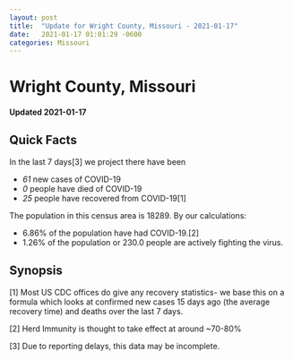 ```yaml
---
layout: post
title:  "Update for Wright County, Missouri - 2021-01-17"
date:   2021-01-17 01:01:29 -0600
categories: Missouri
---
```


# Wright County, Missouri
#### Updated 2021-01-17

## Quick Facts

In the last 7 days[3] we project there have been
- *61* new cases of COVID-19
- *0* people have died of COVID-19
- *25* people have recovered from COVID-19[1]

The population in this census area is 18289. By our calculations:
- 6.86% of the population have had COVID-19.[2]
- 1.26% of the population or 230.0 people are actively fighting the virus.

## Synopsis




[1] Most US CDC offices do give any recovery statistics- we base this on a formula which looks at confirmed new cases
15 days ago (the average recovery time) and deaths over the last 7 days.

[2] Herd Immunity is thought to take effect at around ~70-80%

[3] Due to reporting delays, this data may be incomplete.
 
    